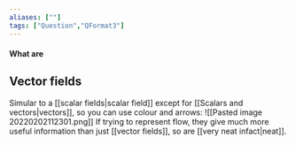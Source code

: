 ```yaml
---
aliases: [""]
tags: ["Question","QFormat3"]
---
```


#### What are
## Vector fields
Simular to a [[scalar fields|scalar field]] except for [[Scalars and vectors|vectors]], so you can use colour and arrows:
![[Pasted image 20220202112301.png]]
If trying to represent flow, they give much more useful information than just [[vector fields]], so are [[very neat infact|neat]].
